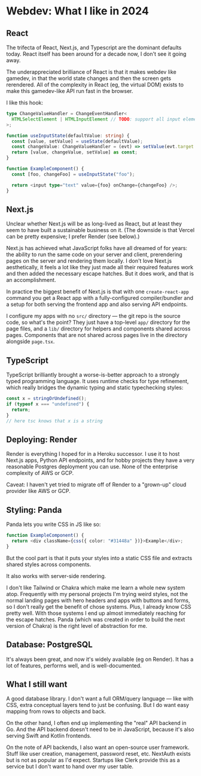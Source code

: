 # Webdev: What I like in 2024

## React

The trifecta of React, Next.js, and Typescript are the dominant defaults today.
React itself has been around for a decade now, I don't see it going away.

The underappreciated brilliance of React is that it makes webdev like gamedev,
in that the world state changes and then the screen gets rerendered. All of the
complexity in React (eg, the virtual DOM) exists to make this gamedev-like API
run fast in the browser.

I like this hook:

```ts
type ChangeValueHandler = ChangeEventHandler<
  HTMLSelectElement | HTMLInputElement // TODO: support all input elements
>;

function useInputState(defaultValue: string) {
  const [value, setValue] = useState(defaultValue);
  const changeValue: ChangeValueHandler = (evt) => setValue(evt.target.value);
  return [value, changeValue, setValue] as const;
}

function ExampleComponent() {
  const [foo, changeFoo] = useInputState("foo");

  return <input type="text" value={foo} onChange={changeFoo} />;
}
```

## Next.js

Unclear whether Next.js will be as long-lived as React, but at least they seem
to have built a sustainable business on it. (The downside is that Vercel can be
pretty expensive; I prefer Render (see below).)

Next.js has achieved what JavaScript folks have all dreamed of for years: the
ability to run the same code on your server and client, prerendering pages on
the server and rendering them locally. I don't love Next.js aesthetically, it
feels a lot like they just made all their required features work and then added
the necessary escape hatches. But it does work, and that is an accomplishment.

In practice the biggest benefit of Next.js is that with one `create-react-app`
command you get a React app with a fully-configured compiler/bundler and a setup
for both serving the frontend app and also serving API endpoints.

I configure my apps with no `src/` directory — the git repo is the source code,
so what's the point? They just have a top-level `app/` directory for the page
files, and a `lib/` directory for helpers and components shared across pages.
Components that are not shared across pages live in the directory alongside
`page.tsx`.

## TypeScript

TypeScript brilliantly brought a worse-is-better approach to a strongly typed
programming language. It uses runtime checks for type refinement, which really
bridges the dynamic typing and static typechecking styles:

```ts
const x = stringOrUndefined();
if (typeof x === "undefined") {
  return;
}
// here tsc knows that x is a string
```

## Deploying: Render

Render is everything I hoped for in a Heroku successor. I use it to host Next.js
apps, Python API endpoints, and for hobby projects they have a very reasonable
Postgres deployment you can use. None of the enterprise complexity of AWS or GCP.

Caveat: I haven't yet tried to migrate off of Render to a "grown-up" cloud
provider like AWS or GCP.

## Styling: Panda

Panda lets you write CSS in JS like so:

```ts
function ExampleComponent() {
  return <div className={css({ color: "#31448a" })}>Example</div>;
}
```

But the cool part is that it puts your styles into a static CSS file and
extracts shared styles across components.

It also works with server-side rendering.

I don't like Tailwind or Chakra which make me learn a whole new system atop.
Frequently with my personal projects I'm trying weird styles, not the normal
landing pages with hero headers and apps with buttons and forms, so I don't
really get the benefit of chose systems. Plus, I already know CSS pretty well.
With those systems I end up almost immediately reaching for the escape hatches.
Panda (which was created in order to build the next version of Chakra) is the
right level of abstraction for me.

## Database: PostgreSQL

It's always been great, and now it's widely available (eg on Render). It has a
lot of features, performs well, and is well-documented.

## What I still want

A good database library. I don't want a full ORM/query language — like with CSS,
extra conceptual layers tend to just be confusing. But I do want easy mapping
from rows to objects and back.

On the other hand, I often end up implementing the "real" API backend in Go. And
the API backend doesn't need to be in JavaScript, because it's also serving
Swift and Kotlin frontends.

On the note of API backends, I also want an open-source user framework. Stuff
like user creation, management, password reset, etc. NextAuth exists but is not
as popular as I'd expect. Startups like Clerk provide this as a service but I
don't want to hand over my user table.
